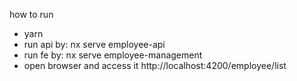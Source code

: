 how to run
* yarn
* run api by: nx serve employee-api
* run fe by: nx serve employee-management
* open browser and access it http://localhost:4200/employee/list
